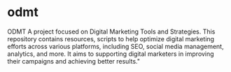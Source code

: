 # odmt
ODMT A project focused on Digital Marketing Tools and Strategies. This repository contains resources, scripts to help optimize digital marketing efforts across various platforms, including SEO, social media management, analytics, and more. It aims to supporting digital marketers in improving their campaigns and achieving better results."
